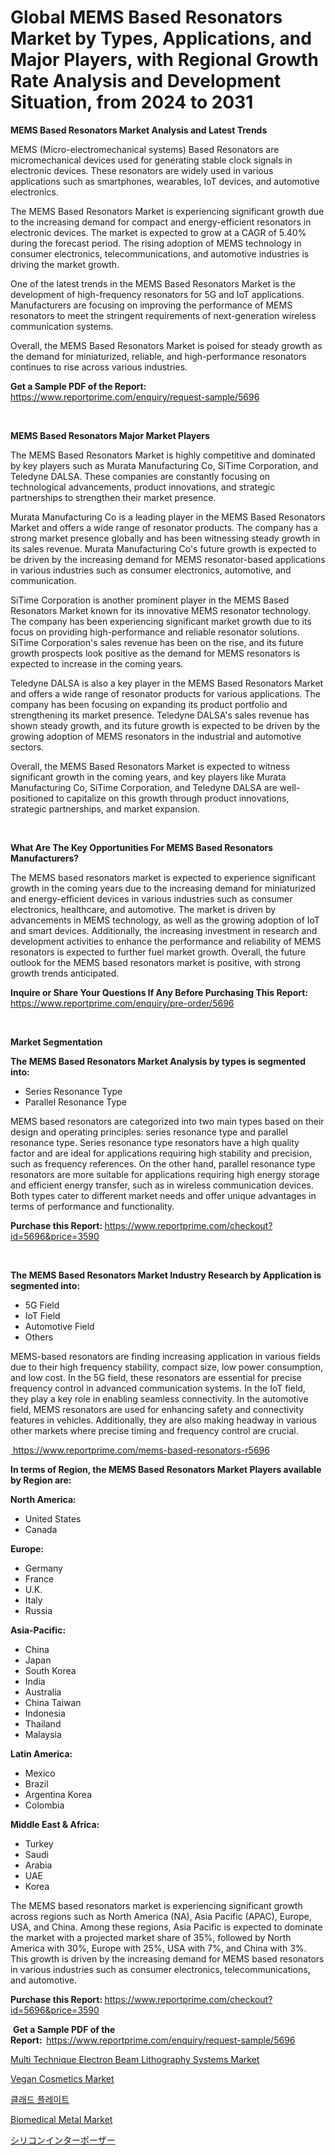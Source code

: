 <p><h1>Global MEMS Based Resonators Market by Types, Applications, and Major Players, with Regional Growth Rate Analysis and Development Situation, from 2024 to 2031</h1></p><p><strong>MEMS Based Resonators Market Analysis and Latest Trends</strong></p>
<p><p>MEMS (Micro-electromechanical systems) Based Resonators are micromechanical devices used for generating stable clock signals in electronic devices. These resonators are widely used in various applications such as smartphones, wearables, IoT devices, and automotive electronics.</p><p>The MEMS Based Resonators Market is experiencing significant growth due to the increasing demand for compact and energy-efficient resonators in electronic devices. The market is expected to grow at a CAGR of 5.40% during the forecast period. The rising adoption of MEMS technology in consumer electronics, telecommunications, and automotive industries is driving the market growth.</p><p>One of the latest trends in the MEMS Based Resonators Market is the development of high-frequency resonators for 5G and IoT applications. Manufacturers are focusing on improving the performance of MEMS resonators to meet the stringent requirements of next-generation wireless communication systems.</p><p>Overall, the MEMS Based Resonators Market is poised for steady growth as the demand for miniaturized, reliable, and high-performance resonators continues to rise across various industries.</p></p>
<p><strong>Get a Sample PDF of the Report:&nbsp;</strong> <a href="https://www.reportprime.com/enquiry/request-sample/5696">https://www.reportprime.com/enquiry/request-sample/5696</a></p>
<p>&nbsp;</p>
<p><strong>MEMS Based Resonators Major Market Players</strong></p>
<p><p>The MEMS Based Resonators Market is highly competitive and dominated by key players such as Murata Manufacturing Co, SiTime Corporation, and Teledyne DALSA. These companies are constantly focusing on technological advancements, product innovations, and strategic partnerships to strengthen their market presence.</p><p>Murata Manufacturing Co is a leading player in the MEMS Based Resonators Market and offers a wide range of resonator products. The company has a strong market presence globally and has been witnessing steady growth in its sales revenue. Murata Manufacturing Co's future growth is expected to be driven by the increasing demand for MEMS resonator-based applications in various industries such as consumer electronics, automotive, and communication.</p><p>SiTime Corporation is another prominent player in the MEMS Based Resonators Market known for its innovative MEMS resonator technology. The company has been experiencing significant market growth due to its focus on providing high-performance and reliable resonator solutions. SiTime Corporation's sales revenue has been on the rise, and its future growth prospects look positive as the demand for MEMS resonators is expected to increase in the coming years.</p><p>Teledyne DALSA is also a key player in the MEMS Based Resonators Market and offers a wide range of resonator products for various applications. The company has been focusing on expanding its product portfolio and strengthening its market presence. Teledyne DALSA's sales revenue has shown steady growth, and its future growth is expected to be driven by the growing adoption of MEMS resonators in the industrial and automotive sectors.</p><p>Overall, the MEMS Based Resonators Market is expected to witness significant growth in the coming years, and key players like Murata Manufacturing Co, SiTime Corporation, and Teledyne DALSA are well-positioned to capitalize on this growth through product innovations, strategic partnerships, and market expansion.</p></p>
<p>&nbsp;</p>
<p><strong>What Are The Key Opportunities For MEMS Based Resonators Manufacturers?</strong></p>
<p><p>The MEMS based resonators market is expected to experience significant growth in the coming years due to the increasing demand for miniaturized and energy-efficient devices in various industries such as consumer electronics, healthcare, and automotive. The market is driven by advancements in MEMS technology, as well as the growing adoption of IoT and smart devices. Additionally, the increasing investment in research and development activities to enhance the performance and reliability of MEMS resonators is expected to further fuel market growth. Overall, the future outlook for the MEMS based resonators market is positive, with strong growth trends anticipated.</p></p>
<p><strong>Inquire or Share Your Questions If Any Before Purchasing This Report:</strong> <a href="https://www.reportprime.com/enquiry/pre-order/5696">https://www.reportprime.com/enquiry/pre-order/5696</a></p>
<p>&nbsp;</p>
<p><strong>Market Segmentation</strong></p>
<p><strong>The MEMS Based Resonators Market Analysis by types is segmented into:</strong></p>
<p><ul><li>Series Resonance Type</li><li>Parallel Resonance Type</li></ul></p>
<p><p>MEMS based resonators are categorized into two main types based on their design and operating principles: series resonance type and parallel resonance type. Series resonance type resonators have a high quality factor and are ideal for applications requiring high stability and precision, such as frequency references. On the other hand, parallel resonance type resonators are more suitable for applications requiring high energy storage and efficient energy transfer, such as in wireless communication devices. Both types cater to different market needs and offer unique advantages in terms of performance and functionality.</p></p>
<p><strong>Purchase this Report:&nbsp;</strong><a href="https://www.reportprime.com/checkout?id=5696&price=3590">https://www.reportprime.com/checkout?id=5696&price=3590</a></p>
<p>&nbsp;</p>
<p><strong>The MEMS Based Resonators Market Industry Research by Application is segmented into:</strong></p>
<p><ul><li>5G Field</li><li>IoT Field</li><li>Automotive Field</li><li>Others</li></ul></p>
<p><p>MEMS-based resonators are finding increasing application in various fields due to their high frequency stability, compact size, low power consumption, and low cost. In the 5G field, these resonators are essential for precise frequency control in advanced communication systems. In the IoT field, they play a key role in enabling seamless connectivity. In the automotive field, MEMS resonators are used for enhancing safety and connectivity features in vehicles. Additionally, they are also making headway in various other markets where precise timing and frequency control are crucial.</p></p>
<p><a href="https://www.reportprime.com/mems-based-resonators-r5696">&nbsp;https://www.reportprime.com/mems-based-resonators-r5696</a></p>
<p><strong>In terms of Region, the MEMS Based Resonators Market Players available by Region are:</strong></p>
<p>
    <p> <strong> North America: </strong>
        <ul>
            <li>United States</li>
            <li>Canada</li>
        </ul>
        </p> 
    <p> <strong> Europe: </strong>
        <ul>
            <li>Germany</li>
            <li>France</li>
            <li>U.K.</li>
            <li>Italy</li>
            <li>Russia</li>
        </ul>
        </p> 
    <p> <strong> Asia-Pacific: </strong>
        <ul>
            <li>China</li>
            <li>Japan</li>
            <li>South Korea</li>
            <li>India</li>
            <li>Australia</li>
            <li>China Taiwan</li>
            <li>Indonesia</li>
            <li>Thailand</li>
            <li>Malaysia</li>
        </ul>
        </p> 
    <p> <strong> Latin America: </strong>
        <ul>
            <li>Mexico</li>
            <li>Brazil</li>
            <li>Argentina Korea</li>
            <li>Colombia</li>
        </ul>
        </p> 
    <p> <strong> Middle East & Africa: </strong>
        <ul>
            <li>Turkey</li>
            <li>Saudi</li>
            <li>Arabia</li>
            <li>UAE</li>
            <li>Korea</li>
        </ul>
    </p>
    </p>
<p><p>The MEMS based resonators market is experiencing significant growth across regions such as North America (NA), Asia Pacific (APAC), Europe, USA, and China. Among these regions, Asia Pacific is expected to dominate the market with a projected market share of 35%, followed by North America with 30%, Europe with 25%, USA with 7%, and China with 3%. This growth is driven by the increasing demand for MEMS based resonators in various industries such as consumer electronics, telecommunications, and automotive.</p></p>
<p><strong>Purchase this Report: </strong><a href="https://www.reportprime.com/checkout?id=5696&price=3590">https://www.reportprime.com/checkout?id=5696&price=3590</a></p>
<p>&nbsp;<strong>Get a Sample PDF of the Report:&nbsp;&nbsp;</strong><a href="https://www.reportprime.com/enquiry/request-sample/5696">https://www.reportprime.com/enquiry/request-sample/5696</a></p>
<p><strong></strong></p>
<p><p><a href="https://github.com/vimar16th/Market-Research-Report-List-5/blob/main/multi-technique-electron-beam-lithography-systems-market.md">Multi Technique Electron Beam Lithography Systems Market</a></p><p><a href="https://issuu.com/reportprime-2/docs/vegan-cosmetics-market-size-2030.pptx">Vegan Cosmetics Market</a></p><p><a href="https://github.com/laholand/Market-Research-Report-List-4/blob/main/746220960123.md">클래드 플레이트</a></p><p><a href="https://issuu.com/reportprime-2/docs/biomedical-metal-market-size-2030.pptx">Biomedical Metal Market</a></p><p><a href="https://github.com/mohamedbakry57/Market-Research-Report-List-4/blob/main/263314658296.md">シリコンインターポーザー</a></p></p>
